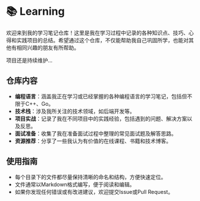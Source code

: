 # 📚 Learning

欢迎来到我的学习笔记仓库！这里是我在学习过程中记录的各种知识点、技巧、心得和实践项目的总结。希望通过这个仓库，不仅能帮助我自己巩固所学，也能对其他有相同兴趣的朋友有所帮助。

项目还是持续维护...

## 仓库内容

- **编程语言**：涵盖我正在学习或已经掌握的各种编程语言的学习笔记，包括但不限于C++、Go。
- **技术栈**：涉及我所关注的技术领域，如后端开发等。
- **项目实战**：记录了我在不同项目中的实践经验，包括遇到的问题、解决方案以及反思。
- **面试准备**：收集了我在准备面试过程中整理的常见面试题及解答思路。
- **资源推荐**：分享了一些我认为有价值的在线课程、书籍和技术博客。


## 使用指南

- 每个目录下的文件都尽量保持清晰的命名和结构，方便快速定位。
- 文件通常以Markdown格式编写，便于阅读和编辑。
- 如果你发现任何错误或有改进建议，欢迎提交Issue或Pull Request。
